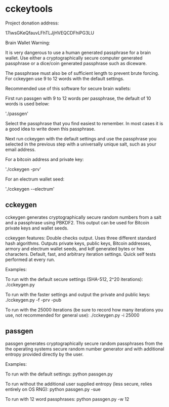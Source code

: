 cckeytools
==========

Project donation address:

17iwsGKeQfauvLFhTLJjHVEQCDFhiPG3LU

Brain Wallet Warning:

It is very dangerous to use a human generated passphrase for a brain wallet.
Use either a cryptographically secure computer generated passphrase or a dice/coin generated passphrase such as diceware.

The passphrase must also be of sufficient length to prevent brute forcing. For cckeygen use 9 to 12 words with the default settings. 


Recommended use of this software for secure brain wallets:

First run passgen with 9 to 12 words per passphrase, the default of 10 words is used below:

'./passgen'

Select the passphrase that you find easiest to remember. In most cases it is a good idea to write down this passphrase.

Next run cckeygen with the default settings and use the passphrase you selected in the previous step with a universally unique salt, such as your email address.

For a bitcoin address and private key:

'./cckeygen -prv'

For an electrum wallet seed:

'./cckeygen --electrum'


cckeygen
--------

cckeygen generates cryptographically secure random numbers from a salt and a passphrase using PBKDF2.
This output can be used for Bitcoin private keys and wallet seeds.


cckeygen features:
Double checks output.
Uses three different standard hash algorithms.
Outputs private keys, public keys, Bitcoin addresses, armory and electrum wallet seeds, and kdf generated bytes or hex characters.
Default, fast, and arbitrary iteration settings.
Quick self tests performed at every run.

Examples:

To run with the default secure settings (SHA-512, 2^20 iterations):
./cckeygen.py

To run with the faster settings and output the private and public keys:
./cckeygen.py -f -prv -pub

To run with the 25000 iterations (be sure to record how many iterations you use, not recommended for general use):
./cckeygen.py -i 25000


passgen
-------

passgen generates cryptographically secure random passphrases from the the operating systems secure random number generator and with additional entropy provided directly by the user.

Examples:

To run with the default settings:
python passgen.py

To run without the additional user supplied entropy (less secure, relies entirely on OS RNG):
python passgen.py -sue

To run with 12 word passphrases:
python passgen.py -w 12
